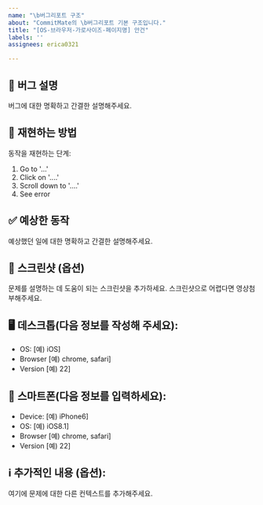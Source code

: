 ```yaml
---
name: "\b버그리포트 구조"
about: "CommitMate의 \b버그리포트 기본 구조입니다."
title: "[OS-브라우저-가로사이즈-페이지명] 안건"
labels: ''
assignees: erica0321

---
```


**🐛 버그 설명**
 -------------
버그에 대한 명확하고 간결한 설명해주세요.

**🔄 재현하는 방법**
 -------------
동작을 재현하는 단계:
1. Go to '...'
2. Click on '....'
3. Scroll down to '....'
4. See error

**✅ 예상한 동작**
 -------------
예상했던 일에 대한 명확하고 간결한 설명해주세요.

**📸 스크린샷 (옵션)**
 -------------
 문제를 설명하는 데 도움이 되는 스크린샷을 추가하세요. 스크린샷으로 어렵다면 영상첨부해주세요.

**🖥️ 데스크톱(다음 정보를 작성해 주세요):**
 -------------
 - OS: [예) iOS]
 - Browser [예) chrome, safari]
 - Version [예) 22]

**📱 스마트폰(다음 정보를 입력하세요):**
 -------------
 - Device: [예) iPhone6]
 - OS: [예) iOS8.1]
 - Browser [예) chrome, safari]
 - Version [예) 22]

**ℹ️ 추가적인 내용 (옵션):**
 -------------
여기에 문제에 대한 다른 컨텍스트를 추가해주세요.
